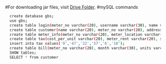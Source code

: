 #For downloading jar files, visit [Drive Folder](https://drive.google.com/drive/folders/1U2Qu460GEi4MAcZJDBLqv3rXdi2Mvlby?usp=drive_link).
#mySQL commands
```sh
  create database gbs;
  use gbs;
  create table login(meter_no varchar(20), username varchar(30), name varchar(30), password varchar(20), user varchar(20));
  create table customer(name varchar(20), meter_no varchar(20), address varchar(50), city varchar(30), state varchar(30), email varchar(40), phone varchar(20));
  create table meter_info(meter_no varchar(20), meter_location varchar(20), meter_type varchar(20), phase_code varchar(20), bill_type varchar(20), days varchar(20));
  create table tax(cost_per_unit varchar(20), meter_rent varchar(20), service_charge varchar(20), service_tax varchar(20), swacch_bharat_cess varchar(20), fixed_tax varchar(20));
  insert into tax values('9','47','22','57','6','18');
  create table bill(meter_no varchar(20), month varchar(30), units varchar(20), totalbill varchar(20), status varchar(20));
  SHOW tables;
  SELECT * from customer
